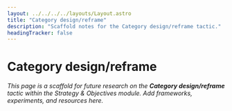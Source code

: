 ```yaml
---
layout: ../../../../layouts/Layout.astro
title: "Category design/reframe"
description: "Scaffold notes for the Category design/reframe tactic."
headingTracker: false
---
```

# Category design/reframe

_This page is a scaffold for future research on the **Category design/reframe** tactic within the Strategy & Objectives module. Add frameworks, experiments, and resources here._
